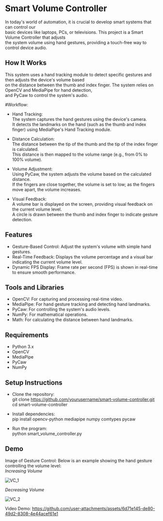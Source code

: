 # Smart Volume Controller
In today's world of automation, it is crucial to develop smart systems that can control our </br>
basic devices like laptops, PCs, or televisions. This project is a Smart Volume Controller that adjusts</br>
the system volume using hand gestures, providing a touch-free way to control device audio.

## How It Works
This system uses a hand tracking module to detect specific gestures and then adjusts the device's volume based </br>
on the distance between the thumb and index finger. The system relies on OpenCV and MediaPipe for hand detection, </br>
and PyCaw to control the system's audio.


#Workflow:
- Hand Tracking:</br>
The system captures the hand gestures using the device's camera.</br>
It detects the landmarks on the hand (such as the thumb and index finger) using MediaPipe's Hand Tracking module.</br>

- Distance Calculation:</br>
The distance between the tip of the thumb and the tip of the index finger is calculated.</br>
This distance is then mapped to the volume range (e.g., from 0% to 100% volume).</br>

- Volume Adjustment:</br>
Using PyCaw, the system adjusts the volume based on the calculated distance.</br>
If the fingers are close together, the volume is set to low; as the fingers move apart, the volume increases.</br>

- Visual Feedback:</br>
A volume bar is displayed on the screen, providing visual feedback on the current volume level.</br>
A circle is drawn between the thumb and index finger to indicate gesture detection.</br>

## Features
- Gesture-Based Control: Adjust the system's volume with simple hand gestures.
- Real-Time Feedback: Displays the volume percentage and a visual bar indicating the current volume level.
- Dynamic FPS Display: Frame rate per second (FPS) is shown in real-time to ensure smooth performance.

## Tools and Libraries
- OpenCV: For capturing and processing real-time video.
- MediaPipe: For hand gesture tracking and detecting hand landmarks.
- PyCaw: For controlling the system's audio levels.
- NumPy: For mathematical operations.
- Math: For calculating the distance between hand landmarks.

## Requirements
- Python 3.x
- OpenCV
- MediaPipe
- PyCaw
- NumPy

## Setup Instructions
- Clone the repository:<br/>
git clone https://github.com/yourusername/smart-volume-controller.git<br/>
cd smart-volume-controller

- Install dependencies:<br/>
pip install opencv-python mediapipe numpy comtypes pycaw


- Run the program:<br/>
python smart_volume_controller.py

## Demo
Image of Gesture Control:
Below is an example showing the hand gesture controlling the volume level:<br/>
*Increasing Volume*


![VC_1](https://github.com/user-attachments/assets/9567e40e-599f-4905-aacb-52a378bfa1bc)<br/>

*Decreasing Volume*<br/>

![VC_2](https://github.com/user-attachments/assets/c612e766-b840-4e63-b4c5-d743273ed263)



Video Demo:
https://github.com/user-attachments/assets/6d71e145-de80-49d2-8308-4e44acef61e1

